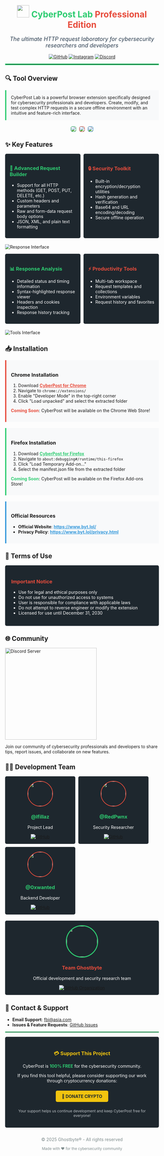 <div align="center">
<h1 style="color:#2ecc71;"><img src="./Cyberpost-pic/Toolstap3.png" width="40" height="40" /> CyberPost Lab <span style="color:#e74c3c;">Professional Edition</span></h1>

<p style="font-size:18px;color:#2c3e50;"><em>The ultimate HTTP request laboratory for cybersecurity researchers and developers</em></p>

[![GitHub](https://img.shields.io/badge/GitHub-@lfillaz-181717?style=for-the-badge&logo=github&logoColor=white)](https://github.com/lfillaz)
[![Instagram](https://img.shields.io/badge/Instagram-@lfillaz-E4405F?style=for-the-badge&logo=instagram&logoColor=white)](https://instagram.com/lfillaz)
[![Discord](https://img.shields.io/badge/Join_Community-Discord-5865F2?style=for-the-badge&logo=discord&logoColor=white)](https://discord.gg/M9pg3dNmXN)
</div>

<hr style="border: 2px solid #2ecc71;">

## 🔍 Tool Overview

<div style="background-color:#f8f9fa;padding:15px;border-left:4px solid #2ecc71;">
CyberPost Lab is a powerful browser extension specifically designed for cybersecurity professionals and developers. Create, modify, and test complex HTTP requests in a secure offline environment with an intuitive and feature-rich interface.
</div>

<div style="display:flex;flex-wrap:wrap;justify-content:center;gap:10px;margin:20px 0;">
  <img src="./Cyberpost-pic/maintap1.png" style="max-width:32%;height:auto;border:1px solid #2ecc71;border-radius:5px;">
  <img src="./Cyberpost-pic/responsetap2.png" style="max-width:32%;height:auto;border:1px solid #e74c3c;border-radius:5px;">
  <img src="./Cyberpost-pic/Toolstap3.png" style="max-width:32%;height:auto;border:1px solid #3498db;border-radius:5px;">
</div>

## ✨ Key Features

<div style="display:flex;margin-bottom:20px;">
<div style="flex:1;background-color:#1e272e;color:white;padding:15px;margin-right:10px;border-radius:5px;">
<h3 style="color:#2ecc71;">🚀 Advanced Request Builder</h3>
<ul>
<li>Support for all HTTP methods (GET, POST, PUT, DELETE, etc.)</li>
<li>Custom headers and parameters</li>
<li>Raw and form-data request body options</li>
<li>JSON, XML, and plain text formatting</li>
</ul>
</div>
<div style="flex:1;background-color:#1e272e;color:white;padding:15px;border-radius:5px;">
<h3 style="color:#e74c3c;">🔒 Security Toolkit</h3>
<ul>
<li>Built-in encryption/decryption utilities</li>
<li>Hash generation and verification</li>
<li>Base64 and URL encoding/decoding</li>
<li>Secure offline operation</li>
</ul>
</div>
</div>

![Response Interface](./Cyberpost-pic/responsetap2.png)

<div style="display:flex;margin-bottom:20px;">
<div style="flex:1;background-color:#1e272e;color:white;padding:15px;margin-right:10px;border-radius:5px;">
<h3 style="color:#2ecc71;">📊 Response Analysis</h3>
<ul>
<li>Detailed status and timing information</li>
<li>Syntax-highlighted response viewer</li>
<li>Headers and cookies inspection</li>
<li>Response history tracking</li>
</ul>
</div>
<div style="flex:1;background-color:#1e272e;color:white;padding:15px;border-radius:5px;">
<h3 style="color:#e74c3c;">⚡ Productivity Tools</h3>
<ul>
<li>Multi-tab workspace</li>
<li>Request templates and collections</li>
<li>Environment variables</li>
<li>Request history and favorites</li>
</ul>
</div>
</div>

![Tools Interface](./Cyberpost-pic/Toolstap3.png)

## 📥 Installation

<div style="background-color:#f8f9fa;padding:15px;border-left:4px solid #e74c3c;margin-bottom:20px;">
<h3>Chrome Installation</h3>
<ol>
<li>Download <a href="https://github.com/lfillaz/cyberpost/releases/latest/download/CyberPost-Chrome-Secure.zip" style="color:#e74c3c;font-weight:bold;">CyberPost for Chrome</a></li>
<li>Navigate to <code>chrome://extensions/</code></li>
<li>Enable "Developer Mode" in the top-right corner</li>
<li>Click "Load unpacked" and select the extracted folder</li>
</ol>
<p><strong style="color:#e74c3c;">Coming Soon</strong>: CyberPost will be available on the Chrome Web Store!</p>
</div>

<div style="background-color:#f8f9fa;padding:15px;border-left:4px solid #2ecc71;margin-bottom:20px;">
<h3>Firefox Installation</h3>
<ol>
<li>Download <a href="https://github.com/lfillaz/cyberpost/releases/latest/download/CyberPost-Firefox-Secure.zip" style="color:#2ecc71;font-weight:bold;">CyberPost for Firefox</a></li>
<li>Navigate to <code>about:debugging#/runtime/this-firefox</code></li>
<li>Click "Load Temporary Add-on..."</li>
<li>Select the manifest.json file from the extracted folder</li>
</ol>
<p><strong style="color:#2ecc71;">Coming Soon</strong>: CyberPost will be available on the Firefox Add-ons Store!</p>
</div>

<div style="background-color:#f8f9fa;padding:15px;border-left:4px solid #3498db;margin-bottom:20px;">
<h3>Official Resources</h3>
<ul>
<li><strong>Official Website</strong>: <a href="https://www.byt.lol/" style="color:#3498db;font-weight:bold;">https://www.byt.lol/</a></li>
<li><strong>Privacy Policy</strong>: <a href="https://www.byt.lol/privacy.html" style="color:#3498db;font-weight:bold;">https://www.byt.lol/privacy.html</a></li>
</ul>
</div>

## 📜 Terms of Use

<div style="background-color:#1e272e;color:white;padding:20px;border-radius:5px;margin-bottom:20px;">
<h3 style="color:#e74c3c;">Important Notice</h3>
<ul>
<li>Use for legal and ethical purposes only</li>
<li>Do not use for unauthorized access to systems</li>
<li>User is responsible for compliance with applicable laws</li>
<li>Do not attempt to reverse engineer or modify the extension</li>
<li>Licensed for use until December 31, 2030</li>
</ul>
</div>

## 🌐 Community

<a href="https://discord.gg/M9pg3dNmXN">
<img src="https://img.shields.io/discord/YOUR_SERVER_ID?color=5865F2&label=Join%20our%20Discord%20server&logo=discord&logoColor=white&style=for-the-badge" alt="Discord Server" width="300">
</a>

Join our community of cybersecurity professionals and developers to share tips, report issues, and collaborate on new features.

## 👨‍💻 Development Team

<div style="display:flex;flex-wrap:wrap;gap:10px;margin-bottom:20px;">
  <div style="text-align:center;background-color:#1e272e;color:white;padding:15px;border-radius:5px;min-width:200px;">
    <img src="https://avatars.githubusercontent.com/u/lfillaz" width="80" height="80" style="border-radius:50%;border:2px solid #e74c3c;">
    <h3 style="color:#2ecc71;">@lfillaz</h3>
    <p>Project Lead</p>
    <a href="https://github.com/lfillaz"><img src="https://img.shields.io/badge/GitHub-Profile-181717?style=flat-square&logo=github" alt="GitHub"></a>
  </div>
  <div style="text-align:center;background-color:#1e272e;color:white;padding:15px;border-radius:5px;min-width:200px;">
    <img src="https://avatars.githubusercontent.com/u/RedPwnx" width="80" height="80" style="border-radius:50%;border:2px solid #e74c3c;">
    <h3 style="color:#2ecc71;">@RedPwnx</h3>
    <p>Security Researcher</p>
    <a href="https://github.com/RedPwnx"><img src="https://img.shields.io/badge/GitHub-Profile-181717?style=flat-square&logo=github" alt="GitHub"></a>
  </div>
  <div style="text-align:center;background-color:#1e272e;color:white;padding:15px;border-radius:5px;min-width:200px;">
    <img src="https://avatars.githubusercontent.com/u/0xwanted" width="80" height="80" style="border-radius:50%;border:2px solid #e74c3c;">
    <h3 style="color:#2ecc71;">@0xwanted</h3>
    <p>Backend Developer</p>
    <a href="https://github.com/0xwanted"><img src="https://img.shields.io/badge/GitHub-Profile-181717?style=flat-square&logo=github" alt="GitHub"></a>
  </div>
</div>

<div style="text-align:center;background-color:#1e272e;color:white;padding:15px;border-radius:5px;margin-bottom:20px;">
  <img src="https://avatars.githubusercontent.com/u/TeamGhostbyte" width="100" height="100" style="border-radius:50%;border:3px solid #2ecc71;">
  <h3 style="color:#e74c3c;">Team Ghostbyte</h3>
  <p>Official development and security research team</p>
  <a href="https://github.com/TeamGhostbyte"><img src="https://img.shields.io/badge/GitHub-Organization-181717?style=for-the-badge&logo=github" alt="GitHub Organization"></a>
</div>

## 📧 Contact & Support

- **Email Support**: fbi@asia.com
- **Issues & Feature Requests**: [GitHub Issues](https://github.com/lfillaz/cyberpost/issues)

<hr style="border: 1px solid #2ecc71;">

<div style="background-color:#1e272e;color:white;padding:20px;border-radius:5px;margin-bottom:20px;text-align:center;">
<h3 style="color:#f1c40f;">💳 Support This Project</h3>
<p>CyberPost is <strong style="color:#2ecc71;">100% FREE</strong> for the cybersecurity community.</p>
<p>If you find this tool helpful, please consider supporting our work through cryptocurrency donations:</p>
<a href="https://nowpayments.io/donation?api_key=9R33NDQ-WYAMMZJ-KKD7R7W-D5CH3R1" style="display:inline-block;background-color:#f1c40f;color:#1e272e;padding:10px 20px;border-radius:5px;text-decoration:none;font-weight:bold;margin:10px 0;">💸 DONATE CRYPTO</a>
<p style="font-size:12px;color:#bdc3c7;">Your support helps us continue development and keep CyberPost free for everyone!</p>
</div>

<div align="center" style="margin-top:30px;">
<p style="color:#7f8c8d;font-size:14px;">© 2025 Ghostbyte® - All rights reserved</p>
<p style="color:#7f8c8d;font-size:12px;">Made with ❤️ for the cybersecurity community</p>
</div>
